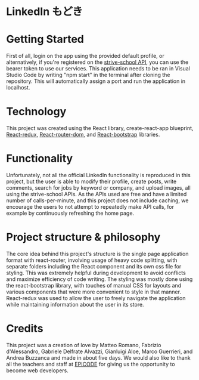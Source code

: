 # LinkedIn もどき

# Getting Started

First of all, login on the app using the provided default profile, or alternatively, if you're registered on the [strive-school API](https://strive.school/linkedin-registration), you can use the bearer token to use our services.
This application needs to be ran in Visual Studio Code by writing "npm start" in the terminal after cloning the repository. This will automatically assign a port and run the application in localhost.

# Technology

This project was created using the React library, create-react-app blueprint, [React-redux](https://react-redux.js.org/), [React-router-dom](https://reactrouter.com/en/main), and [React-bootstrap](https://react-bootstrap.netlify.app/) libraries.

# Functionality

Unfortunately, not all the official LinkedIn functionality is reproduced in this project, but the user is able to modify their profile, create posts, write comments, search for jobs by keyword or company, and upload images, all using the strive-school APIs. As the APIs used are free and have a limited number of calls-per-minute, and this project does not include caching, we encourage the users to not attempt to repeatedly make API calls, for example by continuously refreshing the home page.

# Project structure & philosophy

The core idea behind this project's structure is the single page application format with react-router, involving usage of heavy code splitting, with separate folders including the React component and its own css file for styling. This was extremely helpful during development to avoid conflicts and maximize efficiency of code writing.
The styling was mostly done using the react-bootstrap library, with touches of manual CSS for layouts and various components that were more convenient to style in that manner.
React-redux was used to allow the user to freely navigate the application while maintaining information about the user in its store.

# Credits

This project was a creation of love by Matteo Romano, Fabrizio d'Alessandro, Gabriele Delfrate Alvazzi, Gianluigi Aloe, Marco Guerrieri, and Andrea Buzzanca and made in about five days. We would also like to thank all the teachers and staff at [EPICODE](https://epicode.com/) for giving us the opportunity to become web developers.
